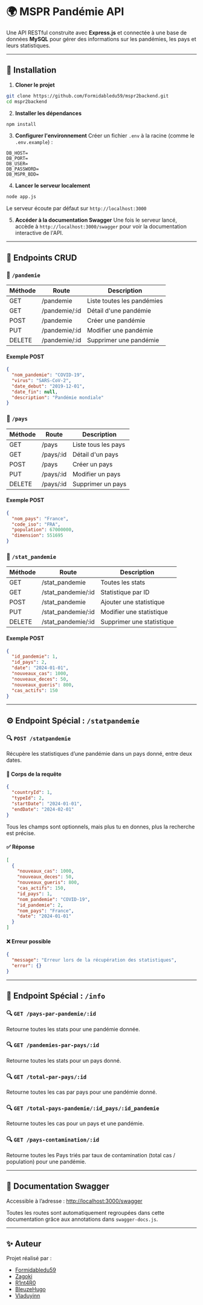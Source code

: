 # 🌍 MSPR Pandémie API

Une API RESTful construite avec **Express.js** et connectée à une base de données **MySQL** pour gérer des informations sur les pandémies, les pays et leurs statistiques.

---

## 🔧 Installation

1. **Cloner le projet**

```bash
git clone https://github.com/Formidabledu59/mspr2backend.git
cd mspr2backend
```

2. **Installer les dépendances**

```bash
npm install
```

3. **Configurer l'environnement**
   Créer un fichier `.env` à la racine (comme le `.env.example`) :

```env
DB_HOST=
DB_PORT=
DB_USER=
DB_PASSWORD=
DB_MSPR_BDD=
```

4. **Lancer le serveur localement**

```bash
node app.js
```

Le serveur écoute par défaut sur `http://localhost:3000`

5. **Accéder à la documentation Swagger**
   Une fois le serveur lancé, accède à `http://localhost:3000/swagger` pour voir la documentation interactive de l'API.

---

## 📆 Endpoints CRUD

### 📁 `/pandemie`

| Méthode | Route          | Description                |
| ------- | -------------- | -------------------------- |
| GET     | /pandemie      | Liste toutes les pandémies |
| GET     | /pandemie/\:id | Détail d'une pandémie      |
| POST    | /pandemie      | Créer une pandémie         |
| PUT     | /pandemie/\:id | Modifier une pandémie      |
| DELETE  | /pandemie/\:id | Supprimer une pandémie     |

#### Exemple POST

```json
{
  "nom_pandemie": "COVID-19",
  "virus": "SARS-CoV-2",
  "date_debut": "2019-12-01",
  "date_fin": null,
  "description": "Pandémie mondiale"
}
```

### 📁 `/pays`

| Méthode | Route      | Description         |
| ------- | ---------- | ------------------- |
| GET     | /pays      | Liste tous les pays |
| GET     | /pays/\:id | Détail d'un pays    |
| POST    | /pays      | Créer un pays       |
| PUT     | /pays/\:id | Modifier un pays    |
| DELETE  | /pays/\:id | Supprimer un pays   |

#### Exemple POST

```json
{
  "nom_pays": "France",
  "code_iso": "FRA",
  "population": 67000000,
  "dimension": 551695
}
```

### 📁 `/stat_pandemie`

| Méthode | Route                | Description               |
| ------- | -------------------- | ------------------------- |
| GET     | /stat\_pandemie      | Toutes les stats          |
| GET     | /stat\_pandemie/\:id | Statistique par ID        |
| POST    | /stat\_pandemie      | Ajouter une statistique   |
| PUT     | /stat\_pandemie/\:id | Modifier une statistique  |
| DELETE  | /stat\_pandemie/\:id | Supprimer une statistique |

#### Exemple POST

```json
{
  "id_pandemie": 1,
  "id_pays": 2,
  "date": "2024-01-01",
  "nouveaux_cas": 1000,
  "nouveaux_deces": 50,
  "nouveaux_gueris": 800,
  "cas_actifs": 150
}
```

---

## ⚙️ Endpoint Spécial : `/statpandemie`

### 🔍 `POST /statpandemie`

Récupère les statistiques d’une pandémie dans un pays donné, entre deux dates.

#### 🔸 Corps de la requête

```json
{
  "countryId": 1,
  "typeId": 2,
  "startDate": "2024-01-01",
  "endDate": "2024-02-01"
}
```

Tous les champs sont optionnels, mais plus tu en donnes, plus la recherche est précise.

#### ✅ Réponse

```json
[
  {
    "nouveaux_cas": 1000,
    "nouveaux_deces": 50,
    "nouveaux_gueris": 800,
    "cas_actifs": 150,
    "id_pays": 1,
    "nom_pandemie": "COVID-19",
    "id_pandemie": 2,
    "nom_pays": "France",
    "date": "2024-01-01"
  }
]
```

#### ❌ Erreur possible

```json
{
  "message": "Erreur lors de la récupération des statistiques",
  "error": {}
}
```

---

## 🔮 Endpoint Spécial : `/info`

### 🔍 `GET /pays-par-pandemie/:id`

Retourne toutes les stats pour une pandémie donnée.

### 🔍 `GET /pandemies-par-pays/:id`

Retourne toutes les stats pour un pays donné.

### 🔍 `GET /total-par-pays/:id`

Retourne toutes les cas par pays pour une pandémie donné.

### 🔍 `GET /total-pays-pandemie/:id_pays/:id_pandemie`

Retourne toutes les cas pour un pays et une pandémie.

### 🔍 `GET /pays-contamination/:id`

Retourne toutes les Pays triés par taux de contamination (total cas / population) pour une pandémie.

---

## 🧪 Documentation Swagger

Accessible à l’adresse : [http://localhost:3000/swagger](http://localhost:3000/swagger)

Toutes les routes sont automatiquement regroupées dans cette documentation grâce aux annotations dans `swagger-docs.js`.

---

## ✨ Auteur

Projet réalisé par :

* [Formidabledu59](https://github.com/Formidabledu59)
* [Zagoki](https://github.com/Zagoki)
* [R1nt4R0](https://github.com/R1nt4R0)
* [BleuzeHugo](https://github.com/BleuzeHugo)
* [Vladuyinn](https://github.com/Vladuyinn)
